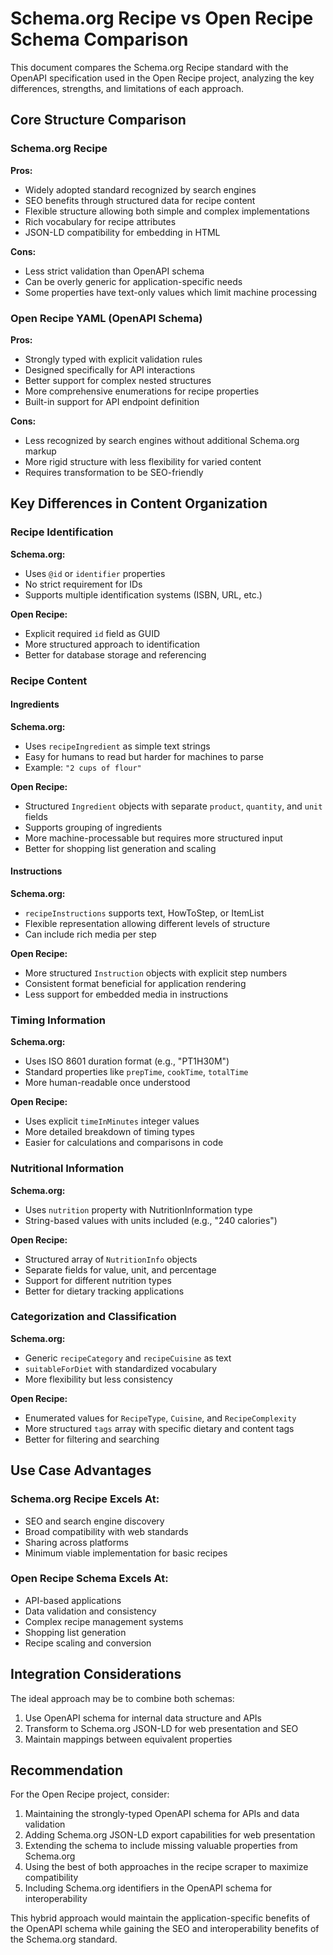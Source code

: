 # Schema.org Recipe vs Open Recipe Schema Comparison

This document compares the Schema.org Recipe standard with the OpenAPI specification used in the Open Recipe project, analyzing the key differences, strengths, and limitations of each approach.

## Core Structure Comparison

### Schema.org Recipe

**Pros:**
- Widely adopted standard recognized by search engines
- SEO benefits through structured data for recipe content
- Flexible structure allowing both simple and complex implementations
- Rich vocabulary for recipe attributes
- JSON-LD compatibility for embedding in HTML

**Cons:**
- Less strict validation than OpenAPI schema
- Can be overly generic for application-specific needs
- Some properties have text-only values which limit machine processing

### Open Recipe YAML (OpenAPI Schema)

**Pros:**
- Strongly typed with explicit validation rules
- Designed specifically for API interactions
- Better support for complex nested structures
- More comprehensive enumerations for recipe properties
- Built-in support for API endpoint definition

**Cons:**
- Less recognized by search engines without additional Schema.org markup
- More rigid structure with less flexibility for varied content
- Requires transformation to be SEO-friendly

## Key Differences in Content Organization

### Recipe Identification

**Schema.org:**
- Uses `@id` or `identifier` properties
- No strict requirement for IDs
- Supports multiple identification systems (ISBN, URL, etc.)

**Open Recipe:**
- Explicit required `id` field as GUID
- More structured approach to identification
- Better for database storage and referencing

### Recipe Content

#### Ingredients

**Schema.org:**
- Uses `recipeIngredient` as simple text strings
- Easy for humans to read but harder for machines to parse
- Example: `"2 cups of flour"`

**Open Recipe:**
- Structured `Ingredient` objects with separate `product`, `quantity`, and `unit` fields
- Supports grouping of ingredients
- More machine-processable but requires more structured input
- Better for shopping list generation and scaling

#### Instructions

**Schema.org:**
- `recipeInstructions` supports text, HowToStep, or ItemList
- Flexible representation allowing different levels of structure
- Can include rich media per step

**Open Recipe:**
- More structured `Instruction` objects with explicit step numbers
- Consistent format beneficial for application rendering
- Less support for embedded media in instructions

### Timing Information

**Schema.org:**
- Uses ISO 8601 duration format (e.g., "PT1H30M")
- Standard properties like `prepTime`, `cookTime`, `totalTime`
- More human-readable once understood

**Open Recipe:**
- Uses explicit `timeInMinutes` integer values
- More detailed breakdown of timing types
- Easier for calculations and comparisons in code

### Nutritional Information

**Schema.org:**
- Uses `nutrition` property with NutritionInformation type
- String-based values with units included (e.g., "240 calories")

**Open Recipe:**
- Structured array of `NutritionInfo` objects
- Separate fields for value, unit, and percentage
- Support for different nutrition types
- Better for dietary tracking applications

### Categorization and Classification

**Schema.org:**
- Generic `recipeCategory` and `recipeCuisine` as text
- `suitableForDiet` with standardized vocabulary
- More flexibility but less consistency

**Open Recipe:**
- Enumerated values for `RecipeType`, `Cuisine`, and `RecipeComplexity`
- More structured `tags` array with specific dietary and content tags
- Better for filtering and searching

## Use Case Advantages

### Schema.org Recipe Excels At:
- SEO and search engine discovery
- Broad compatibility with web standards
- Sharing across platforms
- Minimum viable implementation for basic recipes

### Open Recipe Schema Excels At:
- API-based applications
- Data validation and consistency
- Complex recipe management systems
- Shopping list generation
- Recipe scaling and conversion

## Integration Considerations

The ideal approach may be to combine both schemas:

1. Use OpenAPI schema for internal data structure and APIs
2. Transform to Schema.org JSON-LD for web presentation and SEO
3. Maintain mappings between equivalent properties

## Recommendation

For the Open Recipe project, consider:

1. Maintaining the strongly-typed OpenAPI schema for APIs and data validation
2. Adding Schema.org JSON-LD export capabilities for web presentation
3. Extending the schema to include missing valuable properties from Schema.org
4. Using the best of both approaches in the recipe scraper to maximize compatibility
5. Including Schema.org identifiers in the OpenAPI schema for interoperability

This hybrid approach would maintain the application-specific benefits of the OpenAPI schema while gaining the SEO and interoperability benefits of the Schema.org standard.